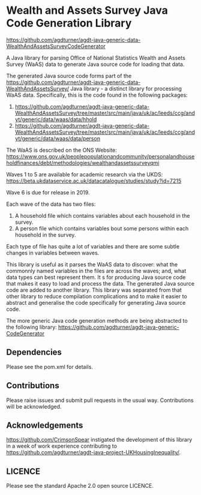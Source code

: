 # Wealth and Assets Survey Java Code Generation Library
https://github.com/agdturner/agdt-java-generic-data-WealthAndAssetsSurveyCodeGenerator

A Java library for parsing Office of National Statistics Wealth and Assets Survey (WaAS) data to generate Java source code for loading that data.

The generated Java source code forms part of the https://github.com/agdturner/agdt-java-generic-data-WealthAndAssetsSurvey/ Java library - a distinct library for processing WaAS data. Specifically, this is the code found in the following packages:
1. https://github.com/agdturner/agdt-java-generic-data-WealthAndAssetsSurvey/tree/master/src/main/java/uk/ac/leeds/ccg/andyt/generic/data/waas/data/hhold
2. https://github.com/agdturner/agdt-java-generic-data-WealthAndAssetsSurvey/tree/master/src/main/java/uk/ac/leeds/ccg/andyt/generic/data/waas/data/person

The WaAS is described on the ONS Website:
https://www.ons.gov.uk/peoplepopulationandcommunity/personalandhouseholdfinances/debt/methodologies/wealthandassetssurveyqmi

Waves 1 to 5 are available for academic research via the UKDS:
https://beta.ukdataservice.ac.uk/datacatalogue/studies/study?id=7215

Wave 6 is due for release in 2019.

Each wave of the data has two files:
1. A household file which contains variables about each household in the survey.
2. A person file which contains variables bout some persons within each household in the survey.

Each type of file has quite a lot of variables and there are some subtle changes in variables between waves.

This library is useful as it parses the WaAS data to discover: what the commonnly named variables in the files are across the waves; and, what data types can best represent them. It s for producing Java source code that makes it easy to load and process the data. The generated Java source code are added to another library. This library was separated from that other library to reduce compilation complications and to make it easier to abstract and generalise the code specifically for generating Java source code.

The more generic Java code generation methods are being abstracted to the following library:
https://github.com/agdturner/agdt-java-generic-CodeGenerator

## Dependencies
Please see the pom.xml for details.

## Contributions
Please raise issues and submit pull requests in the usual way. Contributions will be acknowledged.

## Acknowledgements
https://github.com/CrimsonSpear instigated the development of this library in a week of work experience contributing to https://github.com/agdturner/agdt-java-project-UKHousingInequality/.

## LICENCE
Please see the standard Apache 2.0 open source LICENCE.
